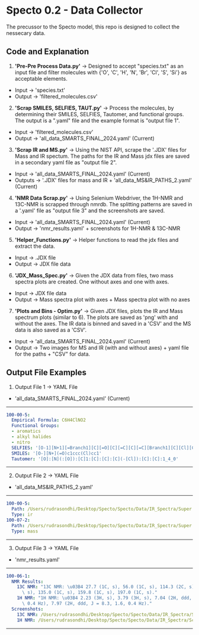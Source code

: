 
# Specto 0.2 - Data Collector

The precussor to the Specto model, this repo is designed to collect the nessecary data. 


## Code and Explanation

1. **'Pre-Pre Process Data.py'** -> Designed to accept "species.txt" as an input file and filter molecules with {'O', 'C', 'H', 'N', 'Br', 'Cl', 'S', 'Si'} as acceptable elements. 

- Input -> 'species.txt' 
- Output -> 'filtered_molecules.csv'

2. **'Scrap SMILES, SELFIES, TAUT.py'** -> Process the molecules, by determining their SMILES, SELFIES, Tautomer, and functional groups. The output is a ".yaml" file and the example format is "output file 1". 

- Input -> 'filtered_molecules.csv'
- Output -> 'all_data_SMARTS_FINAL_2024.yaml' (Current)

3. **'Scrap IR and MS.py'** -> Using the NIST API, scrape the '.JDX' files for Mass and IR spectum. The paths for the IR and Mass jdx files are saved in a secondary yaml file as "output file 2". 

- Input -> 'all_data_SMARTS_FINAL_2024.yaml' (Current)
- Outputs -> '.JDX' files for mass and IR + 'all_data_MS&IR_PATHS_2.yaml' (Current)

4. **'NMR Data Scrap.py'** -> Using Selenium Webdriver, the 1H-NMR and 13C-NMR is scrapped through nmrdb. The splitting patterns are saved in a '.yaml' file as "output file 3" and the screenshots are saved.

- Input -> 'all_data_SMARTS_FINAL_2024.yaml' (Current)
- Output -> 'nmr_results.yaml' + screenshots for 1H-NMR & 13C-NMR

5. **'Helper_Functions.py'** -> Helper functions to read the jdx files and extract the data. 

- Input -> .JDX file
- Output -> JDX file data

6. **'JDX_Mass_Spec.py'** -> Given the JDX data from files, two mass spectra plots are created. One without axes and one with axes. 

- Input -> JDX file data
- Output -> Mass spectra plot with axes + Mass spectra plot with no axes

7. **'Plots and Bins - Optim.py'** -> Given JDX files, plots the IR and Mass spectrum plots (similar to 6). The plots are saved as 'png' with and without the axes. The IR data is binned and saved in a 'CSV' and the MS data is also saved as a 'CSV'. 
- Input -> 'all_data_SMARTS_FINAL_2024.yaml' (Current)
- Output -> Two images for MS and IR (with and without axes) + yaml file for the paths + "CSV" for data. 







## Output File Examples

1. Output File 1 -> YAML File

- 'all_data_SMARTS_FINAL_2024.yaml' (Current)
----

```yaml
100-00-5:
  Empirical Formula: C6H4ClNO2
  Functional Groups:
  - aromatics
  - alkyl halides
  - nitro
  SELFIES: '[O-1][N+1][=Branch1][C][=O][C][=C][C][=C][Branch1][C][Cl][C][=C][Ring1][#Branch1]'
  SMILES: '[O-][N+](=O)c1ccc(Cl)cc1'
  Tautomer: '[O]:[N](:[O]):[C]1:[C]:[C]:[C](-[Cl]):[C]:[C]:1_4_0'
```

---- 

2. Output File 2 -> YAML File
- 'all_data_MS&IR_PATHS_2.yaml'
----

```yaml
100-00-5:
  Path: /Users/rudrasondhi/Desktop/Specto/Specto/Data/IR_Spectra/Super Cool Data/ir/100-00-5.jdx
  Type: ir
100-07-2:
  Path: /Users/rudrasondhi/Desktop/Specto/Specto/Data/IR_Spectra/Super Cool Data/mass/100-07-2.jdx
  Type: mass
```
---- 

3. Output File 3 -> YAML File
- 'nmr_results.yaml'
----

```yaml
100-06-1:
  NMR Results:
    13C NMR: "13C NMR: \u03B4 27.7 (1C, s), 56.0 (1C, s), 114.3 (2C, s), 130.7 (2C,\
      \ s), 135.0 (1C, s), 159.8 (1C, s), 197.0 (1C, s)."
    1H NMR: "1H NMR: \u03B4 2.23 (3H, s), 3.79 (3H, s), 7.04 (2H, ddd, J = 8.3, 1.3,\
      \ 0.4 Hz), 7.97 (2H, ddd, J = 8.3, 1.6, 0.4 Hz)."
  Screenshots:
    13C NMR: /Users/rudrasondhi/Desktop/Specto/Specto/Data/IR_Spectra/Screenshots/13C_NMR/100-06-1_13c_nmr.png
    1H NMR: /Users/rudrasondhi/Desktop/Specto/Specto/Data/IR_Spectra/Screenshots/1H_NMR/100-06-1_1h_nmr.png
```
---- 

